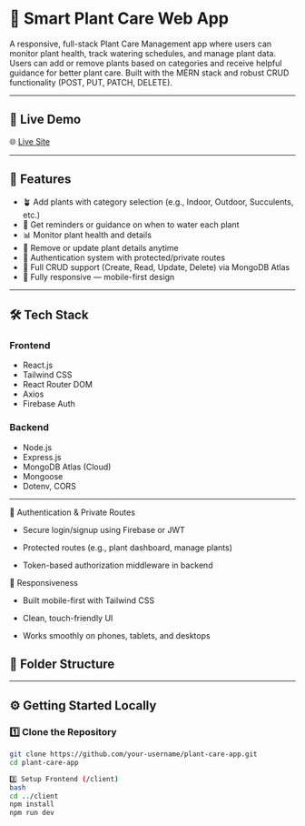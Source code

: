 # 🌿 Smart Plant Care Web App

A responsive, full-stack Plant Care Management app where users can monitor plant health, track watering schedules, and manage plant data. Users can add or remove plants based on categories and receive helpful guidance for better plant care. Built with the MERN stack and robust CRUD functionality (POST, PUT, PATCH, DELETE).

---

## 🚀 Live Demo

🌐 [Live Site](https://plants-b7145.web.app/)

---

## 📌 Features

- 🪴 Add plants with category selection (e.g., Indoor, Outdoor, Succulents, etc.)
- 🔔 Get reminders or guidance on when to water each plant
- 📊 Monitor plant health and details
- 🧹 Remove or update plant details anytime
- 🔐 Authentication system with protected/private routes
- 🧠 Full CRUD support (Create, Read, Update, Delete) via MongoDB Atlas
- 📱 Fully responsive — mobile-first design

---

## 🛠️ Tech Stack

### Frontend
- React.js
- Tailwind CSS
- React Router DOM
- Axios 
- Firebase Auth 

### Backend
- Node.js
- Express.js
- MongoDB Atlas (Cloud)
- Mongoose
- Dotenv, CORS

---

🔐 Authentication & Private Routes
- Secure login/signup using Firebase or JWT

- Protected routes (e.g., plant dashboard, manage plants)

- Token-based authorization middleware in backend

📱 Responsiveness
- Built mobile-first with Tailwind CSS

- Clean, touch-friendly UI

- Works smoothly on phones, tablets, and desktops

## 🧩 Folder Structure



---

## ⚙️ Getting Started Locally

### 1️⃣ Clone the Repository

```bash
git clone https://github.com/your-username/plant-care-app.git
cd plant-care-app

3️⃣ Setup Frontend (/client)
bash
cd ../client
npm install
npm run dev


